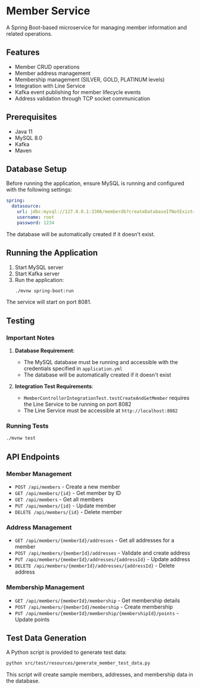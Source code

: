 # Member Service

A Spring Boot-based microservice for managing member information and related operations.

## Features

- Member CRUD operations
- Member address management
- Membership management (SILVER, GOLD, PLATINUM levels)
- Integration with Line Service
- Kafka event publishing for member lifecycle events
- Address validation through TCP socket communication

## Prerequisites

- Java 11
- MySQL 8.0
- Kafka
- Maven

## Database Setup

Before running the application, ensure MySQL is running and configured with the following settings:

```yaml
spring:
  datasource:
    url: jdbc:mysql://127.0.0.1:3306/memberdb?createDatabaseIfNotExist=true&useSSL=false&allowPublicKeyRetrieval=true
    username: root
    password: 1234
```

The database will be automatically created if it doesn't exist.

## Running the Application

1. Start MySQL server
2. Start Kafka server
3. Run the application:
   ```bash
   ./mvnw spring-boot:run
   ```

The service will start on port 8081.

## Testing

### Important Notes

1. **Database Requirement**: 
   - The MySQL database must be running and accessible with the credentials specified in `application.yml`
   - The database will be automatically created if it doesn't exist

2. **Integration Test Requirements**:
   - `MemberControllerIntegrationTest.testCreateAndGetMember` requires the Line Service to be running on port 8082
   - The Line Service must be accessible at `http://localhost:8082`

### Running Tests

```bash
./mvnw test
```

## API Endpoints

### Member Management
- `POST /api/members` - Create a new member
- `GET /api/members/{id}` - Get member by ID
- `GET /api/members` - Get all members
- `PUT /api/members/{id}` - Update member
- `DELETE /api/members/{id}` - Delete member

### Address Management
- `GET /api/members/{memberId}/addresses` - Get all addresses for a member
- `POST /api/members/{memberId}/addresses` - Validate and create address
- `PUT /api/members/{memberId}/addresses/{addressId}` - Update address
- `DELETE /api/members/{memberId}/addresses/{addressId}` - Delete address

### Membership Management
- `GET /api/members/{memberId}/membership` - Get membership details
- `POST /api/members/{memberId}/membership` - Create membership
- `PUT /api/members/{memberId}/membership/{membershipId}/points` - Update points

## Test Data Generation

A Python script is provided to generate test data:
```bash
python src/test/resources/generate_member_test_data.py
```

This script will create sample members, addresses, and membership data in the database. 